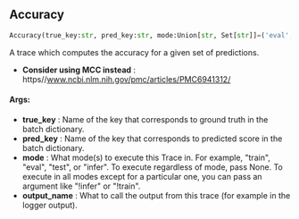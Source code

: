 ## Accuracy
```python
Accuracy(true_key:str, pred_key:str, mode:Union[str, Set[str]]=('eval', 'test'), output_name:str='accuracy') -> None
```
A trace which computes the accuracy for a given set of predictions.
* **Consider using MCC instead** :  https//www.ncbi.nlm.nih.gov/pmc/articles/PMC6941312/

#### Args:

* **true_key** :  Name of the key that corresponds to ground truth in the batch dictionary.
* **pred_key** :  Name of the key that corresponds to predicted score in the batch dictionary.
* **mode** :  What mode(s) to execute this Trace in. For example, "train", "eval", "test", or "infer". To execute            regardless of mode, pass None. To execute in all modes except for a particular one, you can pass an argument            like "!infer" or "!train".
* **output_name** :  What to call the output from this trace (for example in the logger output).    